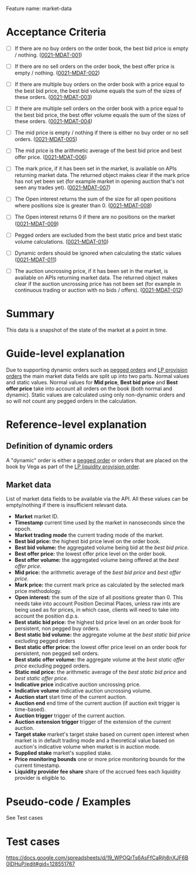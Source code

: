Feature name: market-data

# Acceptance Criteria
- [ ] If there are no buy orders on the order book, the best bid price is empty / nothing. (<a name="0021-MDAT-001" href="#0021-MDAT-001">0021-MDAT-001</a>)
- [ ] If there are no sell orders on the order book, the best offer price is empty / nothing. (<a name="0021-MDAT-002" href="#0021-MDAT-002">0021-MDAT-002</a>)
- [ ] If there are multiple buy orders on the order book with a price equal to the best bid price, the best bid volume equals the sum of the sizes of these orders. (<a name="0021-MDAT-003" href="#0021-MDAT-003">0021-MDAT-003</a>)
- [ ] If there are multiple sell orders on the order book with a price equal to the best bid price, the best offer volume equals the sum of the sizes of these orders. (<a name="0021-MDAT-004" href="#0021-MDAT-004">0021-MDAT-004</a>)
- [ ] The mid price is empty / nothing if there is either no buy order or no sell orders. (<a name="0021-MDAT-005" href="#0021-MDAT-005">0021-MDAT-005</a>)
- [ ] The mid price is the arithmetic average of the best bid price and best offer price. (<a name="0021-MDAT-006" href="#0021-MDAT-006">0021-MDAT-006</a>)
- [ ] The mark price, if it has been set in the market, is available on APIs returning market data. The returned object makes clear if the mark price has not yet been set (for example market in opening auction that's not seen any trades yet). (<a name="0021-MDAT-007" href="#0021-MDAT-007">0021-MDAT-007</a>)
- [ ] The Open interest returns the sum of the size for all open positions where positions size is greater than 0. (<a name="0021-MDAT-008" href="#0021-MDAT-008">0021-MDAT-008</a>) 
- [ ] The Open interest returns 0 if there are no positions on the market (<a name="0021-MDAT-009" href="#0021-MDAT-009">0021-MDAT-009</a>)
- [ ] Pegged orders are excluded from the best static price and best static volume calculations. (<a name="0021-MDAT-010" href="#0021-MDAT-010">0021-MDAT-010</a>)
- [ ] Dynamic orders should be ignored when calculating the static values (<a name="0021-MDAT-011" href="#0021-MDAT-011">0021-MDAT-011</a>)
- [ ] The auction uncrossing price, if it has been set in the market, is available on APIs returning market data. The returned object makes clear if the auction uncrossing price has not been set (for example in continuous trading or auction with no bids / offers). (<a name="0021-MDAT-012" href="#0021-MDAT-012">0021-MDAT-012</a>)


# Summary
This data is a snapshot of the state of the market at a point in time.

# Guide-level explanation
Due to supporting dynamic orders such as [pegged orders](0037-OPEG-pegged_orders.md) and [LP provision orders](0038-OLIQ-liquidity_provision_order_type.md) the main market data fields are split up into two parts. Normal values and static values. Normal values for **Mid price**, **Best bid price** and **Best offer price** take into account all orders on the book (both normal and dynamic). Static values are calculated using only non-dynamic orders and so will not count any pegged orders in the calculation.

# Reference-level explanation

## Definition of dynamic orders
A "dynamic" order is either a [pegged order](0037-OPEG-pegged_orders.md) or orders that are placed on the book by Vega as part of the [LP liquidity provision order](0038-OLIQ-liquidity_provision_order_type.md).

## Market data

List of market data fields to be available via the API. All these values can be empty/nothing if there is insufficient relevant data.

  - **Market** market ID.
  - **Timestamp** current time used by the market in nanoseconds since the epoch.
  - **Market trading mode** the current trading mode of the market.
  - **Best bid price:** the highest bid price level on the order book.
  - **Best bid volume:** the aggregated volume being bid at the _best bid price_.
  - **Best offer price:** the lowest offer price level on the order book.
  - **Best offer volume:** the aggregated volume being offered at the _best offer price_.
  - **Mid price:** the arithmetic average of the _best bid price_ and _best offer price_.
  - **Mark price:** the current mark price as calculated by the selected mark price methodology.
  - **Open interest:** the sum of the size of all positions greater than 0. This needs take into account Position Decimal Places, unless raw ints are being used as for prices, in which case, clients will need to take into account the position d.p.s.
  - **Best static bid price:** the highest bid price level on an order book for persistent, non pegged buy orders.
  - **Best static bid volume:** the aggregate volume at the _best static bid price_ excluding pegged orders
  - **Best static offer price:** the lowest offer price level on an order book for persistent, non pegged sell orders.
  - **Best static offer volume:** the aggregate volume at the _best static offer price_ excluding pegged orders.
  - **Static mid price:** the arithmetic average of the _best static bid price_ and _best static offer price_.
  - **Indicative price** indicative auction uncrossing price.
  - **Indicative volume** indicative auction uncrossing volume.
  - **Auction start** start time of the current auction.
  - **Auction end** end time of the current auction (if auction exit trigger is time-based).
  - **Auction trigger** trigger of the current auction.
  - **Auction extension trigger** trigger of the extension of the current auction.
  - **Target stake** market's target stake based on current open interest when market is in default trading mode and a theoretical value based on auction's indicative volume when market is in auction mode.
  - **Supplied stake** market's supplied stake.
  - **Price monitoring bounds** one or more price monitoring bounds for the current timestamp.
  - **Liquidity provider fee share** share of the accrued fees each liquidity provider is eligible to.

# Pseudo-code / Examples

See Test cases

# Test cases

https://docs.google.com/spreadsheets/d/19_WPOQrTs6AsFfCaRjh8nXJF6B0IDHuP/edit#gid=128551767


